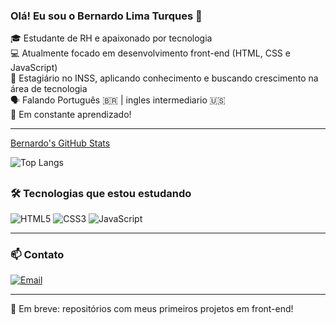 ### Olá! Eu sou o Bernardo Lima Turques 👋

🎓 Estudante de RH e apaixonado por tecnologia  
💻 Atualmente focado em desenvolvimento front-end (HTML, CSS e JavaScript)  
📍 Estagiário no INSS, aplicando conhecimento e buscando crescimento na área de tecnologia  
🗣️ Falando Português 🇧🇷 | ingles intermediario  🇺🇸  
🚀 Em constante aprendizado!

---

[Bernardo's GitHub Stats](https://github-readme-stats.vercel.app/api?username=Bernardo-bear&show_icons=true&theme=tokyonight)

![Top Langs](https://github-readme-stats.vercel.app/api/top-langs/?username=Bernardo-bear&layout=compact&theme=tokyonight)

##

### 🛠️ Tecnologias que estou estudando
![HTML5](https://img.shields.io/badge/HTML5-E34F26?style=for-the-badge&logo=html5&logoColor=white)
![CSS3](https://img.shields.io/badge/CSS3-1572B6?style=for-the-badge&logo=css3&logoColor=white)
![JavaScript](https://img.shields.io/badge/JavaScript-F7DF1E?style=for-the-badge&logo=javascript&logoColor=black)

---

### 📫 Contato
[![Email](https://img.shields.io/badge/Gmail-bernardhs369@gmail.com-red?style=for-the-badge&logo=gmail)](mailto:bernardhs369@gmail.com)

---

🔧 Em breve: repositórios com meus primeiros projetos em front-end!
